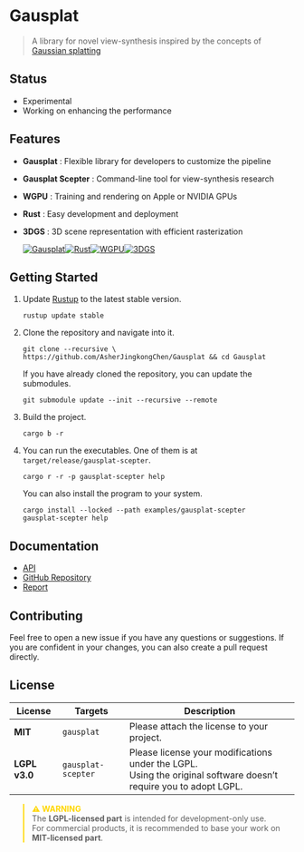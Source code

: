 # Gausplat

> A library for novel view-synthesis inspired by the concepts of [Gaussian splatting](https://arxiv.org/abs/2401.03890)

## Status

- Experimental
- Working on enhancing the performance

## Features

- **Gausplat** : Flexible library for developers to customize the pipeline
- **Gausplat Scepter** : Command-line tool for view-synthesis research
- **WGPU** : Training and rendering on Apple or NVIDIA GPUs
- **Rust** : Easy development and deployment
- **3DGS** : 3D scene representation with efficient rasterization

  [![**Gausplat**](https://img.shields.io/badge/Gausplat-FF3D65.svg?style=for-the-badge&logo=gausplat&logoColor=white)](https://github.com/AsherJingkongChen/Gausplat)[![**Rust**](https://img.shields.io/badge/Rust-CE412B.svg?style=for-the-badge&logo=rust&logoColor=white)](https://www.rust-lang.org/)[![**WGPU**](https://img.shields.io/badge/WGPU-009E6C.svg?style=for-the-badge&logo=wgpu&logoColor=white)](https://wgpu.rs/)[![**3DGS**](https://img.shields.io/badge/3DGS-3D65FF.svg?style=for-the-badge&logo=3dgs&logoColor=white)](https://img.shields.io/badge/3DGS-3D65FF.svg?style=for-the-badge&logo=3dgs&logoColor=white)

## Getting Started

1. Update [Rustup](https://rustup.rs/) to the latest stable version.

   ```shell
   rustup update stable
   ```

2. Clone the repository and navigate into it.

   ```shell
   git clone --recursive \
   https://github.com/AsherJingkongChen/Gausplat && cd Gausplat
   ```

   If you have already cloned the repository, you can update the submodules.

   ```shell
   git submodule update --init --recursive --remote
   ```

3. Build the project.

   ```shell
   cargo b -r
   ```

4. You can run the executables. One of them is at `target/release/gausplat-scepter`.

   ```shell
   cargo r -r -p gausplat-scepter help
   ```

   You can also install the program to your system.

   ```shell
   cargo install --locked --path examples/gausplat-scepter
   gausplat-scepter help
   ```

## Documentation

- [API](https://asherjingkongchen.github.io/Gausplat/gausplat/index.html)
- [GitHub Repository](https://github.com/AsherJingkongChen/Gausplat)
- [Report](https://github.com/AsherJingkongChen/Gausplat/blob/main/doc/REPORT.md)

## Contributing

Feel free to open a new issue if you have any questions or suggestions.
If you are confident in your changes, you can also create a pull request directly.

## License

| License       | Targets            | Description                                                                                                                  |
| ------------- | ------------------ | ---------------------------------------------------------------------------------------------------------------------------- |
| **MIT**       | `gausplat`         | Please attach the license to your project.                                                                                   |
| **LGPL v3.0** | `gausplat-scepter` | Please license your modifications under the LGPL. <br/> Using the original software doesn’t require you to adopt LGPL. <br/> |

<blockquote style=border-left-color:gold>
<strong style=color:gold>⚠️ WARNING</strong><br/>
The <strong>LGPL-licensed part</strong> is intended for development-only use.<br/>
For commercial products, it is recommended to base your work on <strong>MIT-licensed part</strong>.
</blockquote>

